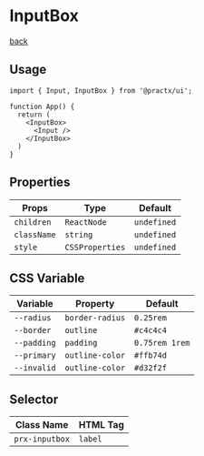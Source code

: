 # InputBox
[back](./index.md)

## Usage
```tsx
import { Input, InputBox } from '@practx/ui';

function App() {
  return (
    <InputBox>
      <Input />
    </InputBox>
  )
}
```

## Properties
| Props       | Type            | Default     |
|-------------|-----------------|-------------|
| `children`  | `ReactNode`     | `undefined` |
| `className` | `string`        | `undefined` |
| `style`     | `CSSProperties` | `undefined` |

## CSS Variable
| Variable    | Property        | Default        |
|-------------|-----------------|----------------|
| `--radius`  | `border-radius` | `0.25rem`      |
| `--border`  | `outline`       | `#c4c4c4`      |
| `--padding` | `padding`       | `0.75rem 1rem` |
| `--primary` | `outline-color` | `#ffb74d`      |
| `--invalid` | `outline-color` | `#d32f2f`      |

## Selector
| Class Name     | HTML Tag |
|----------------|----------|
| `prx-inputbox` | `label`  |
